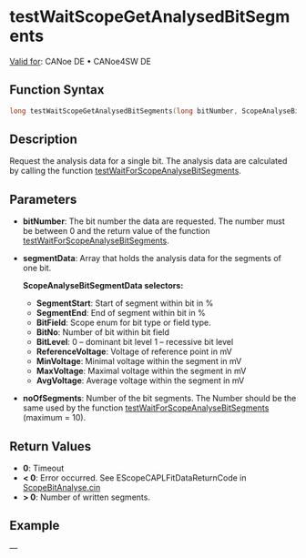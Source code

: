 # testWaitScopeGetAnalysedBitSegments

[Valid for](../../../Shared/FeatureAvailability.md): CANoe DE • CANoe4SW DE

## Function Syntax

```c
long testWaitScopeGetAnalysedBitSegments(long bitNumber, ScopeAnalyseBitSegmentData segmentData, dword noOfSegments);
```

## Description

Request the analysis data for a single bit. The analysis data are calculated by calling the function [testWaitForScopeAnalyseBitSegments](CAPLfunctionTestWaitForScopeAnalyseBitSegments.md).

## Parameters

- **bitNumber**: The bit number the data are requested. The number must be between 0 and the return value of the function [testWaitForScopeAnalyseBitSegments](CAPLfunctionTestWaitForScopeAnalyseBitSegments.md).
- **segmentData**: Array that holds the analysis data for the segments of one bit.

  **ScopeAnalyseBitSegmentData selectors:**
  - **SegmentStart**: Start of segment within bit in %
  - **SegmentEnd**: End of segment within bit in %
  - **BitField**: Scope enum for bit type or field type.
  - **BitNo**: Number of bit within bit field
  - **BitLevel**: 0 – dominant bit level 1 – recessive bit level
  - **ReferenceVoltage**: Voltage of reference point in mV
  - **MinVoltage**: Minimal voltage within the segment in mV
  - **MaxVoltage**: Maximal voltage within the segment in mV
  - **AvgVoltage**: Average voltage within the segment in mV

- **noOfSegments**: Number of the bit segments. The Number should be the same used by the function [testWaitForScopeAnalyseBitSegments](CAPLfunctionTestWaitForScopeAnalyseBitSegments.md) (maximum = 10).

## Return Values

- **0**: Timeout
- **\< 0**: Error occurred. See EScopeCAPLFitDataReturnCode in [ScopeBitAnalyse.cin](javascript:startDemoLoader('"Reusable\\CAPL_Includes\\Scope"'))
- **\> 0**: Number of written segments.

## Example

—
